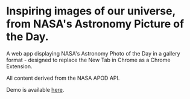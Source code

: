 Inspiring images of our universe, from NASA's Astronomy Picture of the Day.
=====

A web app displaying NASA's Astronomy Photo of the Day in a gallery format - designed to replace the New Tab in Chrome as a Chrome Extension.

All content derived from the NASA APOD API.

Demo is available [here](https://rhystmills.github.io/nasa-apod-extension/).
